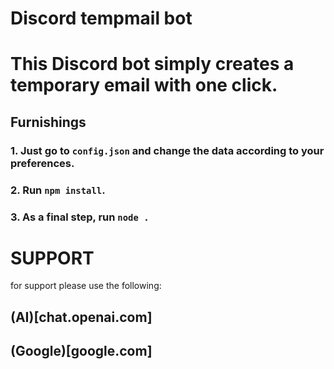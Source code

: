 # Discord tempmail bot

# This Discord bot simply creates a temporary email with one click.

## Furnishings

### 1. Just go to `config.json` and change the data according to your preferences.
### 2. Run ```npm install```.
### 3. As a final step, run ```node .```

# SUPPORT
for support please use the following:
## (AI)[chat.openai.com]
## (Google)[google.com]
